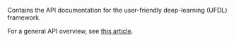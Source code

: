 Contains the API documentation for the user-friendly deep-learning (UFDL) framework.

For a general API overview, see [this article](overview.md).

